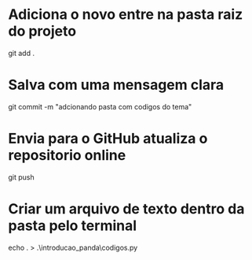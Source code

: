 # Adiciona o novo entre na pasta raiz do projeto
git add .

# Salva com uma mensagem clara
git commit -m "adcionando pasta com codigos do tema"

# Envia para o GitHub atualiza o repositorio online
git push

# Criar um arquivo de texto dentro da pasta pelo terminal 
echo . > .\introducao_panda\codigos.py